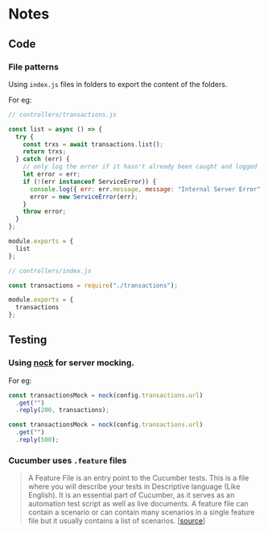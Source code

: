 # Notes

## Code

### File patterns

Using `index.js` files in folders to export the content of the folders.

For eg:

```javascript
// controllers/transactions.js

const list = async () => {
  try {
    const trxs = await transactions.list();
    return trxs;
  } catch (err) {
    // only log the error if it hasn't already been caught and logged
    let error = err;
    if (!(err instanceof ServiceError)) {
      console.log({ err: err.message, message: "Internal Server Error" });
      error = new ServiceError(err);
    }
    throw error;
  }
};

module.exports = {
  list
};
```

```javascript
// controllers/index.js

const transactions = require("./transactions");

module.exports = {
  transactions
};
```

## Testing

### Using [nock](https://github.com/nock/nock) for server mocking.

For eg:

```javascript
const transactionsMock = nock(config.transactions.url)
  .get("")
  .reply(200, transactions);
```

```javascript
const transactionsMock = nock(config.transactions.url)
  .get("")
  .reply(500);
```

### Cucumber uses `.feature` files

> A Feature File is an entry point to the Cucumber tests. This is a file where you will describe your tests in Descriptive language (Like English). It is an essential part of Cucumber, as it serves as an automation test script as well as live documents. A feature file can contain a scenario or can contain many scenarios in a single feature file but it usually contains a list of scenarios.
> [[source](https://www.toolsqa.com/cucumber/cucumber-jvm-feature-file/)]

